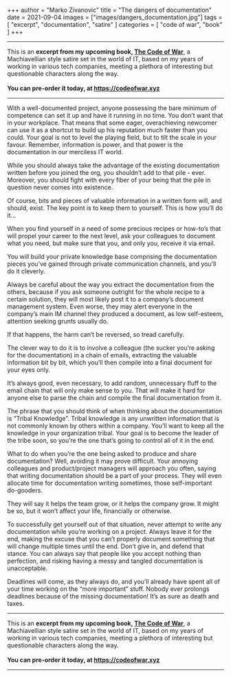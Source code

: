 +++
author = "Marko Zivanovic"
title = "The dangers of documentation"
date = 2021-09-04
images = ["images/dangers_documentation.jpg"]
tags = [
  "excerpt",
  "documentation",
  "satire"
]
categories = [
    "code of war", "book"
]
+++

<hr />

<span class="text-disclaimer">
This is an <b>excerpt from my upcoming book, <a href="https://codeofwar.xyz">The Code of War</a></b>, a Machiavellian style satire set in the world of IT, based on my years of working in various tech companies, meeting a plethora of interesting but questionable characters along the way. 
</span>
<br /><br />
<span class="text-disclaimer">
<b>You can pre-order it today, at <a href="https://codeofwar.xyz">https://codeofwar.xyz</a></b>
</span>

<hr />

With a well-documented project, anyone possessing the bare minimum of competence can set it up and have it running in no time. You don’t want that in your workplace. That means that some eager, overachieving newcomer can use it as a shortcut to build up his reputation much faster than you could. Your goal is not to level the playing field, but to tilt the scale in your favour. Remember, information is power, and that power is the documentation in our merciless IT world.

While you should always take the advantage of the existing documentation written before you joined the org, you shouldn’t add to that pile - ever. Moreover, you should fight with every fiber of your being that the pile in question never comes into existence.

Of course, bits and pieces of valuable information in a written form will, and should, exist. The key point is to keep them to yourself. This is how you’ll do it…

When you find yourself in a need of some precious recipes or how-to’s that will propel your career to the next level, ask your colleagues to document what you need, but make sure that you, and only you, receive it via email.

You will build your private knowledge base comprising the documentation pieces you’ve gained through private communication channels, and you’ll do it cleverly.

Always be careful about the way you extract the documentation from the others, because if you ask someone outright for the whole recipe to a certain solution, they will most likely post it to a company’s document management system. Even worse, they may alert everyone in the company’s main IM channel they produced a document, as low self-esteem, attention seeking grunts usually do.

If that happens, the harm can’t be reversed, so tread carefully.

The clever way to do it is to involve a colleague (the sucker you’re asking for the documentation) in a chain of emails, extracting the valuable information bit by bit, which you’ll then compile into a final document for your eyes only. 

It’s always good, even necessary, to add random, unnecessary fluff to the email chain that will only make sense to you. That will make it hard for anyone else to parse the chain and compile the final documentation from it.

The phrase that you should think of when thinking about the documentation is “Tribal Knowledge”. Tribal knowledge is any unwritten information that is not commonly known by others within a company. You’ll want to keep all the knowledge in your organization tribal. Your goal is to become the leader of the tribe soon, so you’re the one that’s going to control all of it in the end.

What to do when you’re the one being asked to produce and share documentation? Well, avoiding it may prove difficult. Your annoying colleagues and product/project managers will approach you often, saying that writing documentation should be a part of your process. They will even allocate time for documentation writing sometimes, those self-important do-gooders.

They will say it helps the team grow, or it helps the company grow. It might be so, but it won’t affect your life, financially or otherwise.

To successfully get yourself out of that situation, never attempt to write any documentation while you’re working on a project. Always leave it for the end, making the excuse that you can’t properly document something that will change multiple times until the end. Don’t give in, and defend that stance. You can always say that people like you accept nothing than perfection, and risking having a messy and tangled documentation is unacceptable.

Deadlines will come, as they always do, and you’ll already have spent all of your time working on the “more important” stuff. Nobody ever prolongs deadlines because of the missing documentation! It’s as sure as death and taxes.

<hr />

<span class="text-disclaimer">
This is an <b>excerpt from my upcoming book, <a href="https://codeofwar.xyz">The Code of War</a></b>, a Machiavellian style satire set in the world of IT, based on my years of working in various tech companies, meeting a plethora of interesting but questionable characters along the way.
</span>
<br /><br />
<span class="text-disclaimer">
<b>You can pre-order it today, at <a href="https://codeofwar.xyz">https://codeofwar.xyz</a></b>
</span>

<hr />